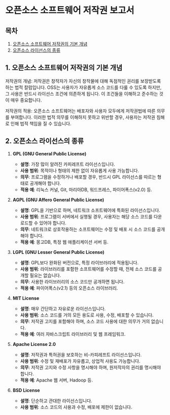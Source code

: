 # 오픈소스 소프트웨어 저작권 보고서

## 목차
1. [오픈소스 소프트웨어 저작권의 기본 개념](#1-오픈소스-소프트웨어-저작권의-기본-개념)
2. [오픈소스 라이선스의 종류](#2-오픈소스-라이선스의-종류)

## 1. 오픈소스 소프트웨어 저작권의 기본 개념
저작권의 개념: 저작권은 창작자가 자신의 창작물에 대해 독점적인 권리를 보장받도록 하는 법적 칼럼입니다. OSS는 사용자가 자유롭게 소스 코드를 다룰 수 있도록 하지만, 그 사용은 반드시 라이선스 조건에 의존하게 됩니다. 이 조건들을 이해하고 준수하는 것이 매우 중요합니다.

저작권의 적용: 오픈소스 소프트웨어는 배포자와 사용자 모두에게 저작권법에 따른 의무를 부여합니다. 이러한 법적 의무를 이해하지 못하고 위반할 경우, 사용자는 저작권 침해로 인해 법적 책임을 질 수 있습니다.

## 2. 오픈소스 라이선스의 종류
1. **GPL (GNU General Public License)**
   - **설명**: 가장 많이 알려진 카피레프트 라이선스입니다.
   - **사용 범위**: 목적이나 형태의 제한 없이 자유롭게 사용 가능합니다.
   - **의무**: 프로그램을 수정하거나 배포할 경우, 반드시 GPL 라이선스를 따르는 형태로 공개해야 합니다.
   - **적용 예**: 리눅스 커널, Git, 마리아DB, 워드프레스, 파이어폭스(v2.0) 등.

2. **AGPL (GNU Affero General Public License)**
   - **설명**: GPL을 기반으로 하며, 네트워크 소프트웨어에 특화된 라이선스입니다.
   - **사용 범위**: 프로그램이 서버에서 실행될 경우, 사용자는 해당 소스 코드를 다운로드할 수 있어야 합니다.
   - **의무**: 네트워크로 상호작용하는 소프트웨어는 수정 및 배포 시 소스 코드를 공개해야 합니다.
   - **적용 예**: 몽고DB, 특정 웹 애플리케이션 서버 등.

3. **LGPL (GNU Lesser General Public License)**
   - **설명**: GPL보다 완화된 버전으로, 특정 라이브러리에 적용됩니다.
   - **사용 범위**: 라이브러리를 포함한 소프트웨어를 수정할 때, 전체 소스 코드를 공개할 필요는 없습니다.
   - **의무**: 사용한 라이브러리의 소스 코드만 공개하면 됩니다.
   - **적용 예**: 파이어폭스(v2.1) 등의 오픈소스 라이브러리.

4. **MIT License**
   - **설명**: 매우 간단하고 자유로운 라이선스입니다.
   - **사용 범위**: 소스 코드를 거의 모든 용도로 사용, 수정, 배포할 수 있습니다.
   - **의무**: 저작권 고지를 포함해야 하며, 소스 코드 사용에 대한 의무가 거의 없습니다.
   - **적용 예**: 여러 자바스크립트 라이브러리 및 웹 프레임워크.

5. **Apache License 2.0**
   - **설명**: 저작권과 특허권을 보호하는 비-카피레프트 라이선스입니다.
   - **사용 범위**: 수정 및 재배포가 자유롭고, 상업적 사용도 가능합니다.
   - **의무**: 저작권 고지와 수정 사항을 명시해야 하며, 원저작자의 권리를 명시해야 합니다.
   - **적용 예**: Apache 웹 서버, Hadoop 등.

6. **BSD License**
   - **설명**: 단순하고 관대한 라이선스입니다.
   - **사용 범위**: 소스 코드의 사용과 수정, 배포에 제한이 없습니다.
